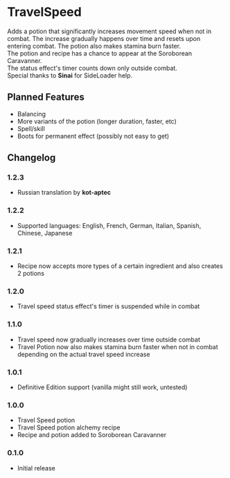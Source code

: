 # TravelSpeed

Adds a potion that significantly increases movement speed when not in combat. The increase gradually happens over time and resets upon entering combat. The potion also makes stamina burn faster.  
The potion and recipe has a chance to appear at the Soroborean Caravanner.  
The status effect's timer counts down only outside combat.  
Special thanks to **Sinai** for SideLoader help.

## Planned Features
- Balancing
- More variants of the potion (longer duration, faster, etc)
- Spell/skill
- Boots for permanent effect (possibly not easy to get)

## Changelog

### 1.2.3
- Russian translation by **kot-aptec**

### 1.2.2
- Supported languages: English, French, German, Italian, Spanish, Chinese, Japanese

### 1.2.1
- Recipe now accepts more types of a certain ingredient and also creates 2 potions

### 1.2.0
- Travel speed status effect's timer is suspended while in combat

### 1.1.0
- Travel speed now gradually increases over time outside combat
- Travel Potion now also makes stamina burn faster when not in combat depending on the actual travel speed increase

### 1.0.1
- Definitive Edition support (vanilla might still work, untested)

### 1.0.0
- Travel Speed potion
- Travel Speed potion alchemy recipe
- Recipe and potion added to Soroborean Caravanner

### 0.1.0
- Initial release